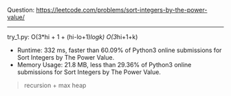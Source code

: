 Question: https://leetcode.com/problems/sort-integers-by-the-power-value/

---

try_1.py: O(3*hi + 1 + (hi-lo+1)*logk) O(3*hi+1+k)

* Runtime: 332 ms, faster than 60.09% of Python3 online submissions for Sort Integers by The Power Value.
* Memory Usage: 21.8 MB, less than 29.36% of Python3 online submissions for Sort Integers by The Power Value.

> recursion + max heap
